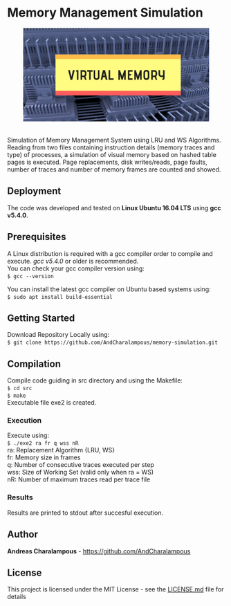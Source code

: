 # Memory Management Simulation
<p align="center">
  <img width = 430 height = 216 src="img.png">
</p>

<br />Simulation of Memory Management System using LRU and WS Algorithms.
Reading from two files containing instruction details (memory traces and type) of processes, a simulation of visual memory based on hashed table pages is executed. Page replacements, disk writes/reads, page faults, number of traces and number of memory frames are counted and showed.

## Deployment

The code was developed and tested on **Linux Ubuntu 16.04 LTS** using **gcc v5.4.0**.

## Prerequisites

A Linux distribution is required with a gcc compiler order to compile and execute. _gcc v5.4.0_ or older is recommended.
<br />You can check your gcc compiler version using:
<br />``` $ gcc --version ```

You can install the latest gcc compiler on Ubuntu based systems using:
<br />``` $ sudo apt install build-essential ``` 

## Getting Started
Download Repository Locally using:
<br /> ```$ git clone https://github.com/AndCharalampous/memory-simulation.git ```

## Compilation
Compile code guiding in src directory and using the Makefile:
<br /> ```$ cd src```
<br /> ```$ make```
<br /> Executable file exe2 is created.

### Execution
Execute using:
<br /> ```$ ./exe2 ra fr q wss nR```
<br />ra: Replacement Algorithm {LRU, WS}
<br />fr: Memory size in frames
<br />q: Number of consecutive traces executed per step
<br />wss: Size of Working Set (valid only when ra = WS)
<br />nR: Number of maximum traces read per trace file

### Results
Results are printed to stdout after succesful execution.

## Author

**Andreas Charalampous** - https://github.com/AndCharalampous

## License

This project is licensed under the MIT License - see the [LICENSE.md](LICENSE.md) file for details
